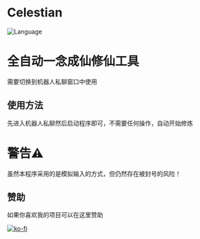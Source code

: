 # Celestian
![Language](https://img.shields.io/badge/language-C++-red)

# 全自动一念成仙修仙工具

需要切换到机器人私聊窗口中使用

## 使用方法
先进入机器人私聊然后启动程序即可，不需要任何操作，自动开始修炼


# 警告⚠️

虽然本程序采用的是模拟输入的方式，但仍然存在被封号的风险！

## 赞助
如果你喜欢我的项目可以在这里赞助

[![ko-fi](https://ko-fi.com/img/githubbutton_sm.svg)](https://ko-fi.com/eternityboundary)


